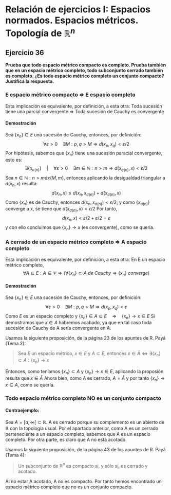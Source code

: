 # Relación de ejercicios I: Espacios normados. Espacios métricos. Topología de $\mathbb{R}^n$

## Ejercicio 36
**Prueba que todo espacio métrico compacto es completo. Prueba también que en un espacio métrico completo, todo subconjunto cerrado también es completo. ¿Es todo espacio métrico completo un conjunto compacto? Justifica la respuesta.**

### E espacio métrico compacto $\Rightarrow$ E espacio completo
Esta implicación es equivalente, por definición, a esta otra:
Toda sucesión tiene una parcial convergente $\Rightarrow$ Toda sucesión de Cauchy es convergente

#### Demostración
Sea $\{x_n\} \in E$ una sucesión de Cauchy, entonces, por definición:
$$
\forall \varepsilon > 0 \quad \exists M: p, q > M \Rightarrow d(x_p, x_q) < \varepsilon / 2
$$
Por hipótesis, sabemos que $\{x_n\}$ tiene una sucesión paracial convergente, esto es:
$$
\exists \{x_{\sigma(n)}\} \quad \vert \quad \forall \varepsilon > 0 \quad \exists m \in \mathbb{N}: n > m \Rightarrow d(x_{\sigma(n)}, x) < \varepsilon / 2
$$
Sea $n \in \mathbb{N}: n > máx\{M, m\}$, entonces aplicando la desigualdad triangular a $d(x_n, x)$ resulta:
$$
d(x_n, x) \leq d(x_n, x_{\sigma(n)}) + d(x_{\sigma(n)}, x)
$$
Como $\{x_n\}$ es de Cauchy, entonces $d(x_n, x_{\sigma(n)}) < \varepsilon / 2$; y como $\{x_{\sigma(n)}\}$ converge a x, se tiene que $d(x_{\sigma(n)}, x) < \epsilon / 2$
Por tanto,
$$
d(x_n, x) < \varepsilon / 2 + \varepsilon / 2 = \varepsilon
$$
y con ello concluimos que $\{x_n\} \rightarrow x$ (es convergente), como se quería.


### A cerrado de un espacio métrico completo $\Rightarrow$ A espacio completo
Esta implicación es equivalente, por definición, a esta otra:
En E un espacio métrico completo,
$$\forall A \subseteq E: A \in \mathcal{C} \Rightarrow (\forall \{x_n\} \subset A\ de\ Cauchy \Rightarrow \{x_n\} \ converge)
$$

#### Demostración
Sea $\{x_n\} \in E$ una sucesión de Cauchy, entonces, por definición:
$$
\forall \varepsilon > 0 \quad \exists M: p, q > M \Rightarrow d(x_p, x_q) < \varepsilon
$$
Como $E$ es un espacio completo y $\{x_n\} \in A \subseteq E \quad \Rightarrow \quad \{x_n\} \rightarrow x \in E$
Si demostramos que $x \in A$ habremos acabado, ya que en tal caso toda sucesión de Cauchy de A sería convergente en A.

Usamos la siguiente proposición, de la página 23 de los apuntes de R. Payá (Tema 2):
> Sea $E$ un espacio métrico, $x \in E$ y $A \subset E$, entonces $x \in \bar{A} \Leftrightarrow \exists \{x_n\} \subset A: \{x_n\} \rightarrow x$

Entonces, como teníamos $\{x_n\} \subset A$ y $\{x_n\} \rightarrow x \in E$, aplicando la proposión resulta que $x \in \bar{A}$
Ahora bien, como A es cerrado, $A = \bar{A}$ y por tanto $\{x_n\} \rightarrow x \in A$, como se quería.

### Todo espacio métrico completo NO es un conjunto compacto
#### Contraejemplo:
Sea $A = [a, \infty[ \subset \mathbb{R}$. A es cerrado porque su complemento es un abierto de $\mathbb{R}$ con la topología usual. Por el apartado anterior, como A es un cerrado perteneciente a un espacio completo, sabemos que A es un espacio completo.
Por otra parte, es claro que A no está acotado.

Usamos la siguiente proposición, de la página 43 de los apuntes de R. Payá (Tema 4):
> Un subconjunto de $\mathbb{R}^n$ es compacto si, y sólo si, es cerrado y acotado.

Al no estar A acotado, A no es compacto.
Por tanto hemos encontrado un espacio métrico completo que no es un conjunto compacto.
